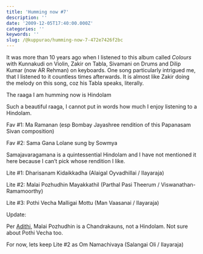 ```yaml
---
title: 'Humming now #7'
description: ''
date: '2009-12-05T17:40:00.000Z'
categories: ''
keywords: ''
slug: /@kuppurao/humming-now-7-472e7426f2bc
---
```


It was more than 10 years ago when I listened to this album called _Colours_ with Kunnakudi on Violin, Zakir on Tabla, Sivamani on Drums and Dilip Kumar (now AR Rehman) on keyboards. One song particularly intrigued me, that I listened to it countless times afterwards. It is almost like Zakir doing the melody on this song, coz his Tabla speaks, literally.

The raaga I am humming now is Hindolam

Such a beautiful raaga, I cannot put in words how much I enjoy listening to a Hindolam.

Fav #1: Ma Ramanan (esp Bombay Jayashree rendition of this Papanasam Sivan composition)

Fav #2: Sama Gana Lolane sung by Sowmya

Samajavaragamana is a quintessential Hindolam and I have not mentioned it here because I can’t pick whose rendition I like.

Lite #1: Dharisanam Kidaikkadha (Alaigal Oyvadhillai / Ilayaraja)

Lite #2: Malai Pozhudhin Mayakkathil (Parthal Pasi Theerum / Viswanathan-Ramamoorthy)

Lite #3: Pothi Vecha Malligai Mottu (Man Vaasanai / Ilayaraja)

Update:

Per [Adithi](http://adithikoushik.blogspot.com/), Malai Pozhudhin is a Chandrakauns, not a Hindolam. Not sure about Pothi Vecha too.

For now, lets keep Lite #2 as Om Namachivaya (Salangai Oli / Ilayaraja)